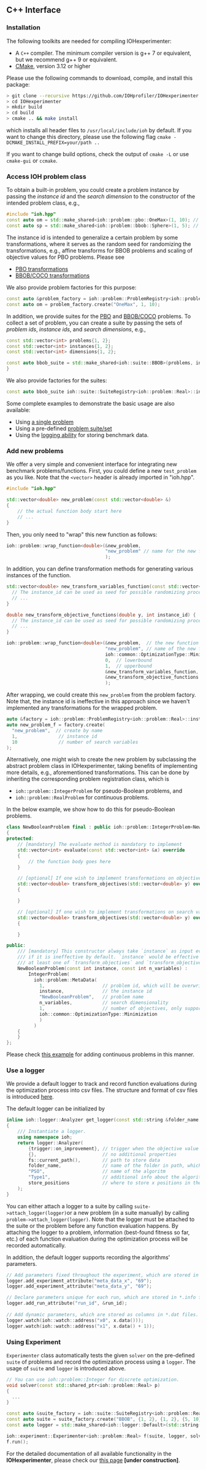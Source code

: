 ## C++ Interface

### Installation

The following toolkits are needed for compiling IOHexperimenter:

* A `C++` compiler. The minimum compiler version is g++ 7 or equivalent, but we recommend g++ 9 or equivalent.
* [CMake](https://cmake.org), version 3.12 or higher

Please use the following commands to download, compile, and install this package:

```sh
> git clone --recursive https://github.com/IOHprofiler/IOHexperimenter.git
> cd IOHexperimenter
> mkdir build
> cd build
> cmake .. && make install
```

which installs all header files to `/usr/local/include/ioh` by default.
If you want to change this directory, please use the following flag `cmake -DCMAKE_INSTALL_PREFIX=your/path ..`

If you want to change build options, check the output of `cmake -L` or use `cmake-gui` or `ccmake`.

### Access IOH problem class

To obtain a built-in problem, you could create a problem instance by passing the
*instance id* and the *search dimension* to the constructor of the intended problem class, e.g.,

```C++
#include "ioh.hpp"
const auto om = std::make_shared<ioh::problem::pbo::OneMax>(1, 10); // PBO problem: instance 1, dim 10
const auto sp = std::make_shared<ioh::problem::bbob::Sphere>(1, 5); // BBOB problem: instance 1, dim 5
```

The instance id is intended to generalize a certain problem by some transformations, where
it serves as the random seed for randomizing the transformations, e.g., affine
transforms for BBOB problems and scaling of objective values for PBO problems. Please see

* [PBO transformations](https://iohprofiler.github.io/IOHproblem/)
* [BBOB/COCO transformations](https://coco.gforge.inria.fr/downloads/download16.00/bbobdocfunctions.pdf)

We also provide problem factories for this purpose:

```C++
const auto &problem_factory = ioh::problem::ProblemRegistry<ioh::problem::Integer>::instance();
const auto om = problem_factory.create("OneMax", 1, 10);
```

In addition, we provide suites for the [PBO](https://iohprofiler.github.io/IOHproblem/) and [BBOB/COCO](https://github.com/numbbo/coco) problems. To collect a set of problem, you can create a suite by passing the sets of *problem ids*, *instance ids*, and *search dimensions*, e.g.,

```C++
const std::vector<int> problems{1, 2};
const std::vector<int> instances{1, 2};
const std::vector<int> dimensions{1, 2};

const auto bbob_suite = std::make_shared<ioh::suite::BBOB>(problems, instances, dimensions);
}
```

We also provide factories for the suites:
```C++
const auto bbob_suite ioh::suite::SuiteRegistry<ioh::problem::Real>::instance().create("BBOB", problems, instances, dimensions);
```

Some complete examples to demonstrate the basic usage are also available:

* Using [a single problem](https://github.com/IOHprofiler/IOHexperimenter/blob/master/example/problem_example.h)
* Using a pre-defined [problem suite/set](https://github.com/IOHprofiler/IOHexperimenter/blob/master/example/suite_example.h)
* Using the [logging ability](https://github.com/IOHprofiler/IOHexperimenter/blob/master/example/logger_example.h) for storing benchmark data.

### Add new problems

We offer a very simple and convenient interface for integrating new benchmark problems/functions. First, you could define a new `test_problem` as you like. Note that the `<vector>` header is already imported in "ioh.hpp".

```C++
#include "ioh.hpp"

std::vector<double> new_problem(const std::vector<double> &)
{
    // the actual function body start here
    // ...
}
```

Then, you only need to "wrap" this new function as follows:

```c++
ioh::problem::wrap_function<double>(&new_problem,
                                    "new_problem" // name for the new function
                                    );
```

In addition, you can define transformation methods for generating various instances of the function.

```c++
std::vector<double> new_transform_variables_function(const std::vector<double> &x, int instance_id) {
  // The instance_id can be used as seed for possible randomizing process.
  // ...
}

double new_transform_objective_functions(double y, int instance_id) {
  // The instance_id can be used as seed for possible randomizing process.
  // ...
}

ioh::problem::wrap_function<double>(&new_problem,  // the new function
                                    "new_problem", // name of the new function
                                    ioh::common::OptimizationType::Minimization, // optimization type
                                    0,  // lowerbound  
                                    1,  // upperbound
                                    &new_transform_variables_function, // the variable transformation method. Optional argument when transformation is applied.
                                    &new_transform_objective_functions // the objective transformation method. Optional argument when transformation is applied.
                                    );
```

After wrapping, we could create this `new_problem` from the problem factory. Note that,
the instance id is ineffective in this approach since we haven't implemented any transformations for the wrapped problem.

```c++
auto &factory = ioh::problem::ProblemRegistry<ioh::problem::Real>::instance();
auto new_problem_f = factory.create(
  "new_problem",  // create by name
  1,               // instance id
  10               // number of search variables
);
```

Alternatively, one might wish to create the new problem by subclassing the abstract problem class
in IOHexperimenter, taking benefits of implementing more details, e.g., aforementioned transformations.
This can be done by inheriting the corresponding problem registration class, which is

* `ioh::problem::IntegerProblem` for pseudo-Boolean problems, and
* `ioh::problem::RealProblem` for continuous problems.

In the below example, we show how to do this for pseudo-Boolean problems.

```C++
class NewBooleanProblem final : public ioh::problem::IntegerProblem<NewBooleanProblem>
{
protected:
    // [mandatory] The evaluate method is mandatory to implement
    std::vector<int> evaluate(const std::vector<int> &x) override
    {
        // the function body goes here
    }

    // [optional] If one wish to implement transformations on objective values
    std::vector<double> transform_objectives(std::vector<double> y) override
    {

    }

    // [optional] If one wish to implement transformations on search variables
    std::vector<double> transform_objectives(std::vector<double> y) override
    {

    }

public:
    /// [mandatory] This constructor always take `instance` as input even
    /// if it is ineffective by default. `instance` would be effective if and only if
    /// at least one of `transform_objectives` and `transform_objectives` is implemented
    NewBooleanProblem(const int instance, const int n_variables) :
        IntegerProblem(
          ioh::problem::MetaData(
            1,                     // problem id, which will be overwritten when registering this class in all pseudo-Boolean problems
            instance,              // the instance id
            "NewBooleanProblem",   // problem name
            n_variables,           // search dimensionality
            1,                     // number of objectives, only support 1 for now
            ioh::common::OptimizationType::Minimization
            )
          )
    {
    }
};
```

Please check [this example](https://github.com/IOHprofiler/IOHexperimenter/blob/8a49d76d591c52b4ae8ed0991d4b6ea8d5c3adaa/example/problem_example.h#L52) for adding continuous problems in this manner.

### Use a logger
We provide a default logger to track and record function evaluations during the optimization process into csv files. The structure and format of csv files is introduced [here](https://arxiv.org/pdf/1810.05281.pdf).

The default logger can be initialized by
```c++
inline ioh::logger::Analyzer get_logger(const std::string &folder_name = "logger_example", const bool store_positions = false)
{
    /// Instantiate a logger.
    using namespace ioh;
    return logger::Analyzer(
        {trigger::on_improvement}, // trigger when the objective value improves
        {},                        // no additional properties 
        fs::current_path(),        // path to store data
        folder_name,               // name of the folder in path, which will be newly created
        "PSO",                     // name of the algoritm 
        "Type1",                   // additional info about the algorithm              
        store_positions            // where to store x positions in the data files 
    );
}
```

You can either attach a logger to a suite by calling ```suite->attach_logger(logger)```or a new problem (in a suite manually) by calling ```problem->attach_logger(logger)```.
Note that the logger must be attached to the suite or the problem before any function evaluation happens.
By attaching the logger to a problem, information (best-found fitness so far, etc.) of each function evaluation during the optimization process will be recorded automatically.

In addition, the default logger supports recording the algorithms' parameters.
```c++
// Add parameters fixed throughout the experiment, which are stored in *.info files.
logger.add_experiment_attribute("meta_data_x", "69");
logger.add_experiment_attribute("meta_data_y", "69");

// Declare parameters unique for each run, which are stored in *.info files.
logger.add_run_attribute("run_id", &run_id);
    
// Add dynamic parameters, which are stored as columns in *.dat files. 
logger.watch(ioh::watch::address("x0", x.data()));
logger.watch(ioh::watch::address("x1", x.data() + 1));
```


### Using Experiment

`Experimenter` class automatically tests the given `solver` on the pre-defined `suite` of problems and record the optimization process using a `logger`. The usage of `suite` and `logger` is introduced above. 
```cpp
// You can use ioh::problem::Integer for discrete optimization.
void solver(const std::shared_ptr<ioh::problem::Real> p)
{
  ...
}

const auto &suite_factory = ioh::suite::SuiteRegistry<ioh::problem::Real>::instance();
const auto suite = suite_factory.create("BBOB", {1, 2}, {1, 2}, {5, 10});
const auto logger = std::make_shared<ioh::logger::Default>(std::string("logger-experimenter"));

ioh::experiment::Experimenter<ioh::problem::Real> f(suite, logger, solver, 10);
f.run();
```


For the detailed documentation of all available functionality in the __IOHexperimenter__, please check our [this page](https://iohexperimenter.readthedocs.io/en/restru/index.html) __[under construction]__.

<!-- ### Using IOHexperimenter in R
To use the IOHexperimenter within `R`, please visit the [R branch](https://github.com/IOHprofiler/IOHexperimenter/tree/R) of this repository. -->

<!-- ## Python Interface

The python interface is avaible via [pip](https://pypi.org/project/ioh): ```pip install ioh```. Please see [here](https://github.com/IOHprofiler/IOHexperimenter/tree/master/ioh) for the functionality it provides for now and some example use cases. -->